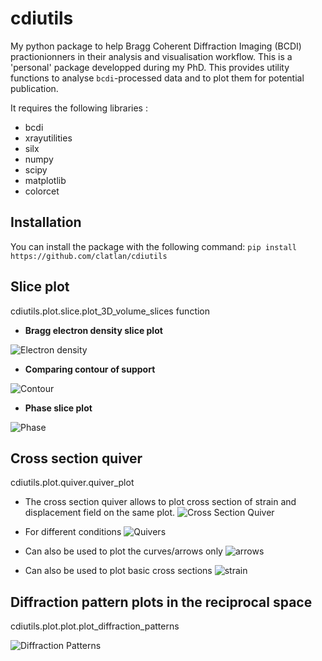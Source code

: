 # cdiutils

My python package to help Bragg Coherent Diffraction Imaging (BCDI) practionionners in their analysis and visualisation workflow. This is a 'personal' package developped during my PhD. This provides utility functions to analyse ```bcdi```-processed data and to plot them for potential publication.

It requires the following libraries :

* bcdi
* xrayutilities
* silx
* numpy
* scipy
* matplotlib
* colorcet

## Installation
You can install the package with the following command:
`pip install https://github.com/clatlan/cdiutils`

## Slice plot

cdiutils.plot.slice.plot_3D_volume_slices function

* **Bragg electron density slice plot**

![Electron density](https://github.com/clatlan/cdiutils/blob/master/images/electron_density.png)

* **Comparing contour of support**

![Contour](https://github.com/clatlan/cdiutils/blob/master/images/contour.png)

* **Phase slice plot**

![Phase](https://github.com/clatlan/cdiutils/blob/master/images/phase.png)

## Cross section quiver
cdiutils.plot.quiver.quiver_plot

* The cross section quiver allows to plot cross section of strain and displacement field on the same plot.
![Cross Section Quiver](https://github.com/clatlan/cdiutils/blob/master/images/cross_section_quiver.png)

* For different conditions
![Quivers](https://github.com/clatlan/cdiutils/blob/master/images/multi_cross_sections.png)

* Can also be used to plot the curves/arrows only
![arrows](https://github.com/clatlan/cdiutils/blob/master/images/arrows.png)

* Can also be used to plot basic cross sections
![strain](https://github.com/clatlan/cdiutils/blob/master/images/strain.png)


## Diffraction pattern plots in the reciprocal space

cdiutils.plot.plot.plot_diffraction_patterns

![Diffraction Patterns](https://github.com/clatlan/cdiutils/blob/master/images/diffraction_patterns.png)
